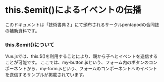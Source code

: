 # this.$emit()によるイベントの伝播

このドキュメントは「技術書典２」にて頒布されるサークルpentapodの合同誌の補助資料です。

### this.$emit()について

Vue.jsでは、this.$()を利用することにより、親から子へとイベントを送信することが可能です。
ここでは、my-button.jsという、フォーム内のボタンのコンポーネントから、my-form.jsという、フォームのコンポーネントへのイベントを送信するサンプルが掲載されています。
